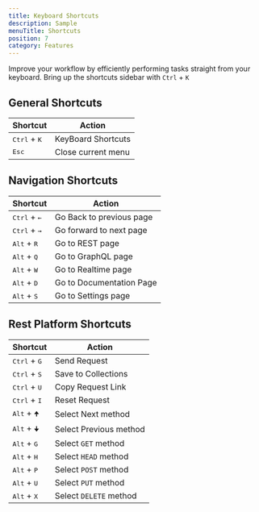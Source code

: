 ```yaml
---
title: Keyboard Shortcuts
description: Sample
menuTitle: Shortcuts
position: 7
category: Features
---
```


Improve your workflow by efficiently performing tasks straight from your keyboard.
<alert type = "success">
Bring up the shortcuts sidebar with `Ctrl` + `K`
</alert>

## General Shortcuts
| Shortcut                       | Action                 |
| ------------------------------ | ---------------------- |
| <kbd>Ctrl</kbd> + <kbd>K</kbd> | KeyBoard Shortcuts   |
| <kbd>Esc</kbd> | Close current menu    |



## Navigation Shortcuts
| Shortcut                       | Action                 |
| ------------------------------ | ---------------------- |
| <kbd>Ctrl</kbd> + <kbd>←</kbd> | Go Back to previous page   |
| <kbd>Ctrl</kbd> + <kbd>→</kbd> | Go forward to next page    |
| <kbd>Alt</kbd> + <kbd>R</kbd> | Go to REST page      |
| <kbd>Alt</kbd> + <kbd>Q</kbd> | Go to GraphQL page          |
| <kbd>Alt</kbd> + <kbd>W</kbd>  | Go to Realtime page    |
| <kbd>Alt</kbd> + <kbd>D</kbd>  | Go to Documentation Page |
| <kbd>Alt</kbd> + <kbd>S</kbd>  | Go to Settings page     |



## Rest Platform Shortcuts

| Shortcut                       | Action                 |
| ------------------------------ | ---------------------- |
| <kbd>Ctrl</kbd> + <kbd>G</kbd> | Send Request    |
| <kbd>Ctrl</kbd> + <kbd>S</kbd> | Save to Collections    |
| <kbd>Ctrl</kbd> + <kbd>U</kbd> | Copy Request Link      |
| <kbd>Ctrl</kbd> + <kbd>I</kbd> | Reset Request          |
| <kbd>Alt</kbd> + <kbd>🠉</kbd>  | Select Next method     |
| <kbd>Alt</kbd> + <kbd>🠋</kbd>  | Select Previous method |
| <kbd>Alt</kbd> + <kbd>G</kbd>  | Select `GET` method      |
| <kbd>Alt</kbd> + <kbd>H</kbd>  | Select `HEAD` method     |
| <kbd>Alt</kbd> + <kbd>P</kbd>  | Select `POST` method     |
| <kbd>Alt</kbd> + <kbd>U</kbd>  | Select `PUT` method      |
| <kbd>Alt</kbd> + <kbd>X</kbd>  | Select `DELETE` method   |
